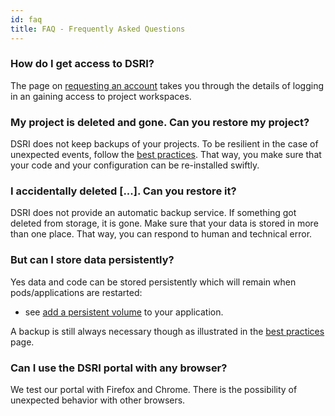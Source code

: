 ```yaml
---
id: faq
title: FAQ - Frequently Asked Questions
---
```


### How do I get access to DSRI?

The page on [requesting an account](/docs/access-dsri) takes you through the details of logging in an gaining access to project workspaces.

### My project is deleted and gone. Can you restore my project?

DSRI does not keep backups of your projects.
To be resilient in the case of unexpected events, follow the [best practices](/docs/best-practices).
That way, you make sure that your code and your configuration can be re-installed swiftly.

### I accidentally deleted \[...\]. Can you restore it?

DSRI does not provide an automatic backup service. If something got deleted from storage, it is gone.
Make sure that your data is stored in more than one place. That way, you can respond to human and technical error.

### But can I store data persistently?

Yes data and code can be stored persistently which will remain when pods/applications are restarted:
 * see [add a persistent volume](/docs/openshift-storage) to your application. 
 
A backup is still always necessary though as illustrated in the [best practices](/docs/best-practices) page.


### Can I use the DSRI portal with any browser?

We test our portal with Firefox and Chrome. There is the possibility of unexpected behavior with other browsers.

